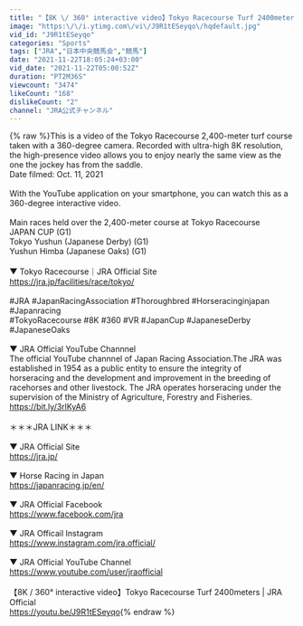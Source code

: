 ```yaml
---
title: "【8K \/ 360° interactive video】Tokyo Racecourse Turf 2400meters  | JRA Official"
image: "https:\/\/i.ytimg.com\/vi\/J9R1tESeyqo\/hqdefault.jpg"
vid_id: "J9R1tESeyqo"
categories: "Sports"
tags: ["JRA","日本中央競馬会","競馬"]
date: "2021-11-22T18:05:24+03:00"
vid_date: "2021-11-22T05:00:52Z"
duration: "PT2M36S"
viewcount: "3474"
likeCount: "168"
dislikeCount: "2"
channel: "JRA公式チャンネル"
---
```

{% raw %}This is a video of the Tokyo Racecourse 2,400-meter turf course taken with a 360-degree camera. Recorded with ultra-high 8K resolution, the high-presence video allows you to enjoy nearly the same view as the one the jockey has from the saddle.<br />Date filmed: Oct. 11, 2021<br /><br />With the YouTube application on your smartphone, you can watch this as a 360-degree interactive video.<br /><br />Main races held over the 2,400-meter course at Tokyo Racecourse<br />JAPAN CUP (G1)<br />Tokyo Yushun (Japanese Derby) (G1)<br />Yushun Himba (Japanese Oaks) (G1)<br /><br />▼ Tokyo Racecourse｜JRA Official Site<br /><a rel="nofollow" target="blank" href="https://jra.jp/facilities/race/tokyo/">https://jra.jp/facilities/race/tokyo/</a><br /><br />#JRA #JapanRacingAssociation #Thoroughbred  #Horseracinginjapan #Japanracing<br />#TokyoRacecourse #8K #360 #VR #JapanCup #JapaneseDerby #JapaneseOaks<br /><br />▼ JRA Official YouTube Channnel<br />The official YouTube channnel of Japan Racing Association.The JRA was<br />established in 1954 as a public entity to ensure the integrity of<br />horseracing and the development and improvement in the breeding of<br />racehorses and other livestock. The JRA operates horseracing under the<br />supervision of the Ministry of Agriculture, Forestry and Fisheries.<br /><a rel="nofollow" target="blank" href="https://bit.ly/3rlKyA6">https://bit.ly/3rlKyA6</a><br /><br />＊＊＊JRA LINK＊＊＊<br /><br />▼ JRA Official Site<br /><a rel="nofollow" target="blank" href="https://jra.jp/">https://jra.jp/</a><br /><br />▼ Horse Racing in Japan<br /><a rel="nofollow" target="blank" href="https://japanracing.jp/en/">https://japanracing.jp/en/</a><br /><br />▼ JRA Official Facebook<br /><a rel="nofollow" target="blank" href="https://www.facebook.com/jra">https://www.facebook.com/jra</a><br /><br />▼ JRA Officail Instagram<br /><a rel="nofollow" target="blank" href="https://www.instagram.com/jra.official/">https://www.instagram.com/jra.official/</a><br /><br />▼ JRA Official YouTube Channel<br /><a rel="nofollow" target="blank" href="https://www.youtube.com/user/jraofficial">https://www.youtube.com/user/jraofficial</a><br /><br />【8K / 360° interactive video】Tokyo Racecourse Turf 2400meters  | JRA Official<br /><a rel="nofollow" target="blank" href="https://youtu.be/J9R1tESeyqo">https://youtu.be/J9R1tESeyqo</a>{% endraw %}
